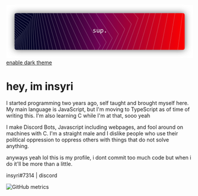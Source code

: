 ![](https://raw.githubusercontent.com/insyri/insyri/main/gRM.png)
[enable dark theme](https://docs.github.com/en/github/setting-up-and-managing-your-github-user-account/managing-your-theme-settings)
# hey, im insyri
I started programming two years ago, self taught and brought myself here.
My main language is JavaScript, but I'm moving to TypeScript as of time of writing this.
I'm also learning C while I'm at that, sooo yeah

I make Discord Bots, Javascript including webpages, and fool around on machines with C.
I'm a straight male and I dislike people who use their political oppression to oppress others with things that do not solve anything.

anyways yeah lol this is my profile, i dont commit too much code but when i do it'll be more than a little.

insyri#7314 | discord

![GitHub metrics](https://metrics.lecoq.io/insyri)
